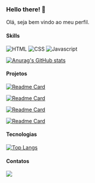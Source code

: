 ### Hello there! 👋

Olá, seja bem vindo ao meu perfil.

#### Skills
![HTML](https://img.shields.io/badge/HTML5-E34F26?style=for-the-badge&logo=html5&logoColor=white)
![CSS](https://img.shields.io/badge/CSS3-1572B6?style=for-the-badge&logo=css3&logoColor=white)
![Javascript](https://img.shields.io/badge/JavaScript-323330?style=for-the-badge&logo=javascript&logoColor=F7DF1E)

[![Anurag's GitHub stats](https://github-readme-stats.vercel.app/api?username=MarceloSardo&theme=nightowl&show_icons=true)](https://github.com/anuraghazra/github-readme-stats)

#### Projetos

[![Readme Card](https://github-readme-stats.vercel.app/api/pin/?username=MarceloSardo&repo=Pizzaria&theme=nightowl&show_icons=true)](https://github.com/MarceloSardo/Pizzaria)

[![Readme Card](https://github-readme-stats.vercel.app/api/pin/?username=MarceloSardo&repo=CalcGorjeta&theme=nightowl&show_icons=true)](https://github.com/MarceloSardo/CalcGorjeta)

[![Readme Card](https://github-readme-stats.vercel.app/api/pin/?username=MarceloSardo&repo=nlw&theme=nightowl&show_icons=true)](https://github.com/MarceloSardo/nlw)

[![Readme Card](https://github-readme-stats.vercel.app/api/pin/?username=MarceloSardo&repo=devweek.github.io&theme=nightowl&show_icons=true)](https://github.com/MarceloSardo/devweek.github.io) 

#### Tecnologias

[![Top Langs](https://github-readme-stats.vercel.app/api/top-langs/?username=MarceloSardo&layout=compact&theme=nightowl&show_icons=true)](https://github.com/MarceloSardo/github-readme-stats)

#### Contatos
[<img src= 'https://img.shields.io/badge/LinkedIn-0077B5?style=for-the-badge&logo=linkedin&logoColor=white'>](linkedin.com/in/marcelo-lopes)


